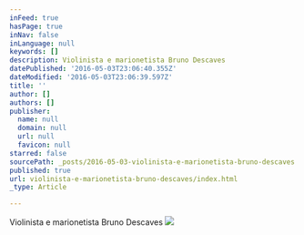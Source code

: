 ```yaml
---
inFeed: true
hasPage: true
inNav: false
inLanguage: null
keywords: []
description: Violinista e marionetista Bruno Descaves
datePublished: '2016-05-03T23:06:40.355Z'
dateModified: '2016-05-03T23:06:39.597Z'
title: ''
author: []
authors: []
publisher:
  name: null
  domain: null
  url: null
  favicon: null
starred: false
sourcePath: _posts/2016-05-03-violinista-e-marionetista-bruno-descaves.md
published: true
url: violinista-e-marionetista-bruno-descaves/index.html
_type: Article

---
```

Violinista e marionetista Bruno Descaves
![](https://the-grid-user-content.s3-us-west-2.amazonaws.com/0dfa36d4-25d0-4cf0-b4b0-79f918d5d095.jpg)